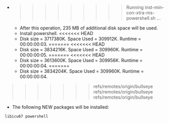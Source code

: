* >>>>>>>>> Running inst-min-con-xtra-ms-powershell.sh ...
  * After this operation, 235 MB of additional disk space will be used.
  * Install powershell.
<<<<<<< HEAD
  * Disk size = 3717380K. Space Used = 309912K. Runtime = 00:00:00:03.
=======
<<<<<<< HEAD
  * Disk size = 3834216K. Space Used = 309960K. Runtime = 00:00:00:05.
=======
<<<<<<< HEAD
  * Disk size = 3613600K. Space Used = 309956K. Runtime = 00:00:00:04.
=======
  * Disk size = 3834204K. Space Used = 309960K. Runtime = 00:00:00:04.
>>>>>>> refs/remotes/origin/bullseye
>>>>>>> refs/remotes/origin/bullseye
>>>>>>> refs/remotes/origin/bullseye
  * The following NEW packages will be installed:
  ```bash
libicu67 powershell
  ```
